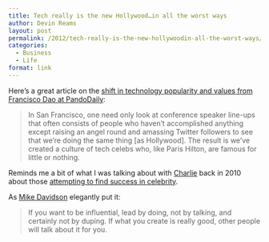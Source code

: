 ```yaml
---
title: Tech really is the new Hollywood…in all the worst ways
author: Devin Reams
layout: post
permalink: /2012/tech-really-is-the-new-hollywoodin-all-the-worst-ways/
categories:
  - Business
  - Life
format: link
---
```

Here&#8217;s a great article on the [shift in technology popularity and values from Francisco Dao at PandoDaily][1]:

> In San Francisco, one need only look at conference speaker line-ups that often consists of people who haven’t accomplished anything except raising an angel round and amassing Twitter followers to see that we’re doing the same thing [as Hollywood]. The result is we’ve created a culture of tech celebs who, like Paris Hilton, are famous for little or nothing.

Reminds me a bit of what I was talking about with [Charlie][2] back in 2010 about those [attempting to find success in celebrity][3].

As [Mike Davidson][4] elegantly put it:

> If you want to be influential, lead by doing, not by talking, and certainly not by duping. If what you create is really good, other people will talk about it for you.

 [1]: http://pandodaily.com/2012/11/13/tech-really-is-the-new-hollywood-in-all-the-worst-ways/
 [2]: http://charliehoehn.com/
 [3]: http://devin.reams.me/2010/achieving-success-influence-through-popularity-attention/
 [4]: http://www.mikeindustries.com/blog/archive/2010/01/never-dupe-your-readers